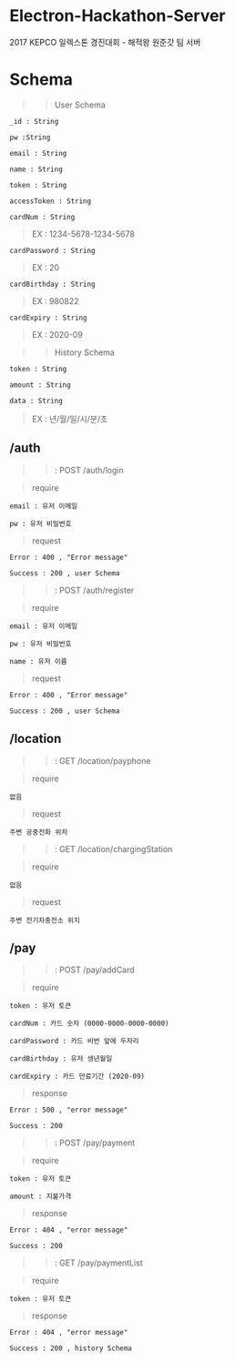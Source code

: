 # Electron-Hackathon-Server
2017 KEPCO 일렉스톤 경진대회 - 해적왕 원준갓 팀 서버

# Schema

>> User Schema

    _id : String
    
    pw :String
    
    email : String
    
    name : String
    
    token : String
    
    accessToken : String
    
    cardNum : String
    
> EX : 1234-5678-1234-5678    
    
    cardPassword : String
    
> EX : 20
    
    cardBirthday : String
    
> EX : 980822  
    
    cardExpiry : String

> EX : 2020-09
    
>> History Schema

    token : String
    
    amount : String
    
    data : String
    
> EX : 년/월/일/시/분/초


## /auth

>> : POST /auth/login
    
> require

    email : 유저 이메일
    
    pw : 유저 비밀번호

> request

    Error : 400 , "Error message"
    
    Success : 200 , user Schema
    
>> : POST /auth/register

> require

    email : 유저 이메일
    
    pw : 유저 비밀번호
    
    name : 유저 이름
    
> request

    Error : 400 , "Error message"
        
    Success : 200 , user Schema
    
## /location

>> : GET /location/payphone

> require
    
    없음
    
> request

    주변 공중전화 위치
    
>> : GET /location/chargingStation

> require
    
    없음
    
> request

    주변 전기차충전소 위치
    
## /pay

>> : POST /pay/addCard

> require

    token : 유저 토큰
    
    cardNum : 카드 숫자 (0000-0000-0000-0000)
    
    cardPassword : 카드 비번 앞에 두자리
    
    cardBirthday : 유저 생년월일
    
    cardExpiry : 카드 만료기간 (2020-09)

> response

    Error : 500 , "error message"
        
    Success : 200

>> : POST /pay/payment

> require

    token : 유저 토큰
    
    amount : 지불가격
    
> response

    Error : 404 , "error message"
        
    Success : 200
    
>> : GET /pay/paymentList

> require

    token : 유저 토큰

> response

    Error : 404 , "error message"
            
    Success : 200 , history Schema
